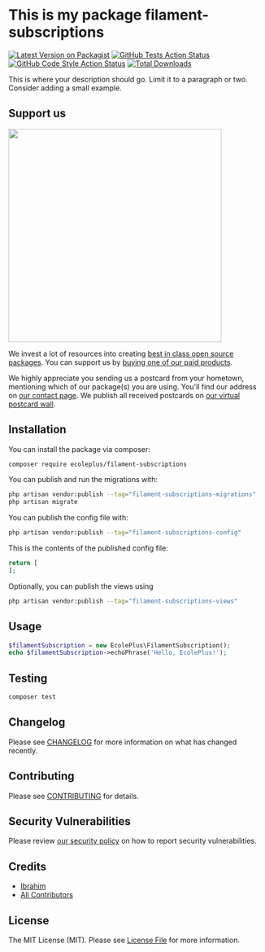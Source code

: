 # This is my package filament-subscriptions

[![Latest Version on Packagist](https://img.shields.io/packagist/v/ecoleplus/filament-subscriptions.svg?style=flat-square)](https://packagist.org/packages/ecoleplus/filament-subscriptions)
[![GitHub Tests Action Status](https://img.shields.io/github/actions/workflow/status/amsaid/filament-subscriptions/run-tests.yml?branch=main&label=tests&style=flat-square)](https://github.com/amsaid/filament-subscriptions/actions?query=workflow%3Arun-tests+branch%3Amain)
[![GitHub Code Style Action Status](https://img.shields.io/github/actions/workflow/status/amsaid/filament-subscriptions/fix-php-code-style-issues.yml?branch=main&label=code%20style&style=flat-square)](https://github.com/amsaid/filament-subscriptions/actions?query=workflow%3A"Fix+PHP+code+style+issues"+branch%3Amain)
[![Total Downloads](https://img.shields.io/packagist/dt/ecoleplus/filament-subscriptions.svg?style=flat-square)](https://packagist.org/packages/ecoleplus/filament-subscriptions)

This is where your description should go. Limit it to a paragraph or two. Consider adding a small example.

## Support us

[<img src="https://github-ads.s3.eu-central-1.amazonaws.com/filament-subscriptions.jpg?t=1" width="419px" />](https://spatie.be/github-ad-click/filament-subscriptions)

We invest a lot of resources into creating [best in class open source packages](https://spatie.be/open-source). You can support us by [buying one of our paid products](https://spatie.be/open-source/support-us).

We highly appreciate you sending us a postcard from your hometown, mentioning which of our package(s) you are using. You'll find our address on [our contact page](https://spatie.be/about-us). We publish all received postcards on [our virtual postcard wall](https://spatie.be/open-source/postcards).

## Installation

You can install the package via composer:

```bash
composer require ecoleplus/filament-subscriptions
```

You can publish and run the migrations with:

```bash
php artisan vendor:publish --tag="filament-subscriptions-migrations"
php artisan migrate
```

You can publish the config file with:

```bash
php artisan vendor:publish --tag="filament-subscriptions-config"
```

This is the contents of the published config file:

```php
return [
];
```

Optionally, you can publish the views using

```bash
php artisan vendor:publish --tag="filament-subscriptions-views"
```

## Usage

```php
$filamentSubscription = new EcolePlus\FilamentSubscription();
echo $filamentSubscription->echoPhrase('Hello, EcolePlus!');
```

## Testing

```bash
composer test
```

## Changelog

Please see [CHANGELOG](CHANGELOG.md) for more information on what has changed recently.

## Contributing

Please see [CONTRIBUTING](CONTRIBUTING.md) for details.

## Security Vulnerabilities

Please review [our security policy](../../security/policy) on how to report security vulnerabilities.

## Credits

- [Ibrahim](https://github.com/amsaid)
- [All Contributors](../../contributors)

## License

The MIT License (MIT). Please see [License File](LICENSE.md) for more information.
